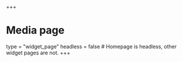 +++
# Media page
type = "widget_page"
headless = false  # Homepage is headless, other widget pages are not.
+++

